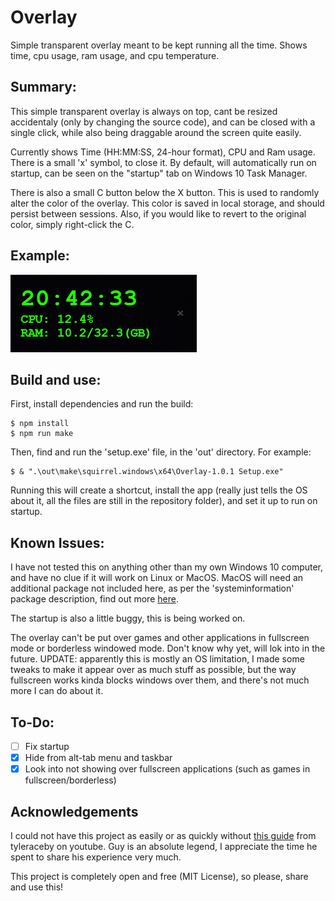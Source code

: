 # Overlay

Simple transparent overlay meant to be kept running all the time. Shows time, cpu usage, ram usage, and cpu temperature.

## Summary:

This simple transparent overlay is always on top, cant be resized accidentaly (only by changing the source code), and can be closed with a single click, while also being draggable around the screen quite easily.

Currently shows Time (HH:MM:SS, 24-hour format), CPU and Ram usage. There is a small 'x' symbol, to close it. By default, will automatically run on startup, can be seen on the "startup" tab on Windows 10 Task Manager.

There is also a small C button below the X button. This is used to randomly alter the color of the overlay. This color is saved in local storage, and should persist between sessions. Also, if you would like to revert to the original color, simply right-click the C.

## Example:

![example of appearance](example.png)

## Build and use:

First, install dependencies and run the build:

    $ npm install
    $ npm run make

Then, find and run the 'setup.exe' file, in the 'out' directory. For example:

    $ & ".\out\make\squirrel.windows\x64\Overlay-1.0.1 Setup.exe"

Running this will create a shortcut, install the app (really just tells the OS about it, all the files are still in the repository folder), and set it up to run on startup.

## Known Issues:

I have not tested this on anything other than my own Windows 10 computer, and have no clue if it will work on Linux or MacOS. MacOS will need an additional package not included here, as per the 'systeminformation' package description, find out more [here](https://systeminformation.io/cpu.html).

The startup is also a little buggy, this is being worked on.

The overlay can't be put over games and other applications in fullscreen mode or borderless windowed mode. Don't know why yet, will lok into in the future. UPDATE: apparently this is mostly an OS limitation, I made some tweaks to make it appear over as much stuff as possible, but the way fullscreen works kinda blocks windows over them, and there's not much more I can do about it.

## To-Do:

- [ ] Fix startup
- [x] Hide from alt-tab menu and taskbar
- [x] Look into not showing over fullscreen applications (such as games in fullscreen/borderless)

## Acknowledgements

I could not have this project as easily or as quickly without [this guide](https://www.youtube.com/watch?v=zWuuk_j1iwM&ab_channel=tylerlaceby) from tyleraceby on youtube. Guy is an absolute legend, I appreciate the time he spent to share his experience very much.

This project is completely open and free (MIT License), so please, share and use this!
